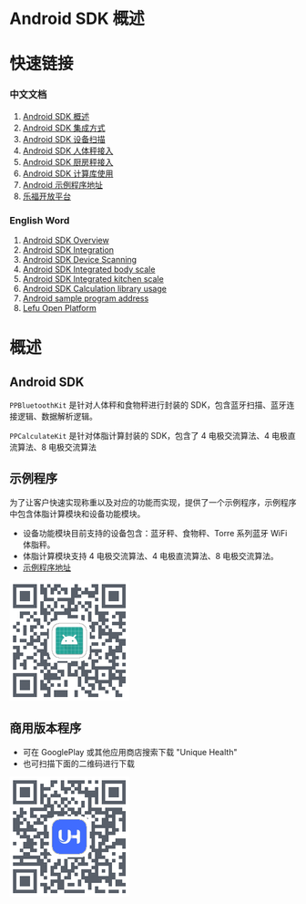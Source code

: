# Android SDK 概述

# 快速链接
### 中文文档
1. [Android SDK 概述](https://xinzhiyun.feishu.cn/docx/SbKCdKZhJobiNYxQLEdc7XgUnYc)
2. [Android SDK 集成方式](https://xinzhiyun.feishu.cn/docx/OD4rdSlWrobDIZxn0CBcD68bn1c)
3. [ Android SDK 设备扫描](https://xinzhiyun.feishu.cn/docx/SE2GdDxg1odTT5xgSbscB0F7nv7)
4. [Android SDK 人体秤接入](https://xinzhiyun.feishu.cn/docx/HGrqdpGqioulIhxhsbwcmlLkn7g)
5. [Android SDK 厨房秤接入](https://xinzhiyun.feishu.cn/docx/ILwQdEPoCozXSDxAQufcvOffn4f)
6. [Android SDK 计算库使用](https://xinzhiyun.feishu.cn/docx/L0UxdNKFPorB77xBjnmcqijtnVb)
7. [Android 示例程序地址](https://github.com/LefuHengqi/BluetoothKit-AndroidDemo)
8. [乐福开放平台](https://uniquehealth.lefuenergy.com/unique-open-web/#/home)

### English Word
1. [Android SDK Overview](https://xinzhiyun.feishu.cn/docx/M6g2d4WAMoPCErxsUZAckymRnbd)
2. [Android SDK Integration](https://xinzhiyun.feishu.cn/docx/Lw0idhnjYoqZsqxtxvfcGuS8nac)
3. [Android SDK Device Scanning](https://xinzhiyun.feishu.cn/docx/MOkZdHf0fo4S4YxqWjycaXJPnXf)
4. [Android SDK Integrated body scale](https://xinzhiyun.feishu.cn/docx/Im7CdLR14oQ74vxBUZpcEpRrndB)
5. [Android SDK Integrated kitchen scale](https://xinzhiyun.feishu.cn/docx/VB3pd6xO1oPXbexoof8cSsEGnAh)
6. [Android SDK Calculation library usage](https://xinzhiyun.feishu.cn/docx/HxxTdPd24oDWjyx4QfHccZUVnbd)
7. [Android sample program address](https://github.com/LefuHengqi/BluetoothKit-AndroidDemo)
8. [Lefu Open Platform](https://uniquehealth.lefuenergy.com/unique-open-web/#/home)

# 概述

## Android SDK

`PPBluetoothKit` 是针对人体秤和食物秤进行封装的 SDK，包含蓝牙扫描、蓝牙连接逻辑、数据解析逻辑。

`PPCalculateKit` 是针对体脂计算封装的 SDK，包含了 4 电极交流算法、4 电极直流算法、8 电极交流算法

## 示例程序

为了让客户快速实现称重以及对应的功能而实现，提供了一个示例程序，示例程序中包含体脂计算模块和设备功能模块。

- 设备功能模块目前支持的设备包含：蓝牙秤、食物秤、Torre 系列蓝牙 WiFi 体脂秤。
- 体脂计算模块支持 4 电极交流算法、4 电极直流算法、8 电极交流算法。
- [示例程序地址](https://github.com/LefuHengqi/BluetoothKit-AndroidDemo)

![](static/MNHQbYu2goFMxbxY7x0c4LCCnCV.png)

## 商用版本程序

- 可在 GooglePlay 或其他应用商店搜索下载 "Unique Health"
- 也可扫描下面的二维码进行下载

![](static/WvSLbw5S6oYGDuxHTTUcU8r3nYg.png)
